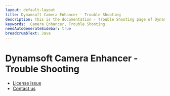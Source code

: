 ```yaml
---
layout: default-layout
title: Dynamsoft Camera Enhancer - Trouble Shooting 
description: This is the documentation - Trouble Shooting page of Dynamsoft Camera Enhancer.
keywords:  Camera Enhancer, Trouble Shooting 
needAutoGenerateSidebar: true
breadcrumbText: Java
---
```


# Dynamsoft Camera Enhancer - Trouble Shooting

- [License issue](license-error/index.md)
- [Contact us](contact-us/index.md)